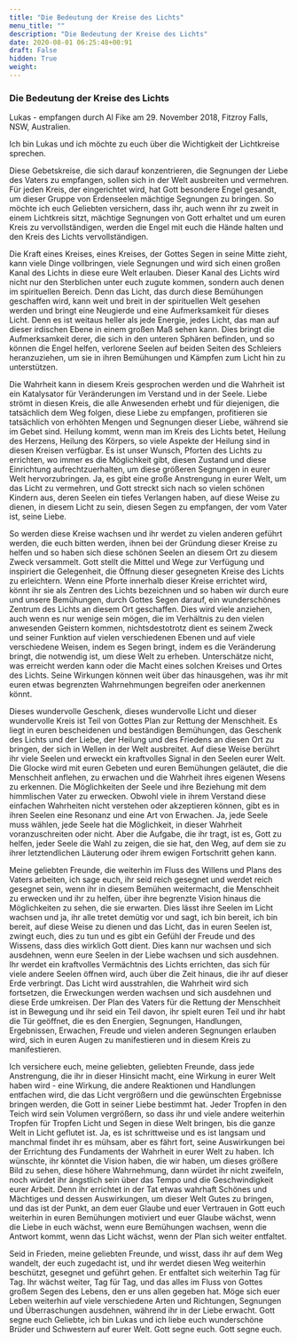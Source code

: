 ```yaml
---
title: "Die Bedeutung der Kreise des Lichts"
menu_title: ""
description: "Die Bedeutung der Kreise des Lichts"
date: 2020-08-01 06:25:48+00:91
draft: False
hidden: True
weight:
---
```

### Die Bedeutung der Kreise des Lichts

Lukas - empfangen durch Al Fike am 29. November 2018, Fitzroy Falls, NSW, Australien.

Ich bin Lukas und ich möchte zu euch über die Wichtigkeit der Lichtkreise sprechen.

Diese Gebetskreise, die sich darauf konzentrieren, die Segnungen der Liebe des Vaters zu empfangen, sollen sich in der Welt ausbreiten und vermehren. Für jeden Kreis, der eingerichtet wird, hat Gott besondere Engel gesandt, um dieser Gruppe von Erdenseelen mächtige Segnungen zu bringen. So möchte ich euch Geliebten versichern, dass ihr, auch wenn ihr zu zweit in einem Lichtkreis sitzt, mächtige Segnungen von Gott erhaltet und um euren Kreis zu vervollständigen, werden die Engel mit euch die Hände halten und den Kreis des Lichts vervollständigen.

Die Kraft eines Kreises, eines Kreises, der Gottes Segen in seine Mitte zieht, kann viele Dinge vollbringen, viele Segnungen und wird sich einen großen Kanal des Lichts in diese eure Welt erlauben. Dieser Kanal des Lichts wird nicht nur den Sterblichen unter euch zugute kommen, sondern auch denen im spirituellen Bereich. Denn das Licht, das durch diese Bemühungen geschaffen wird, kann weit und breit in der spirituellen Welt gesehen werden und bringt eine Neugierde und eine Aufmerksamkeit für dieses Licht. Denn es ist weitaus heller als jede Energie, jedes Licht, das man auf dieser irdischen Ebene in einem großen Maß sehen kann. Dies bringt die Aufmerksamkeit derer, die sich in den unteren Sphären befinden, und so können die Engel helfen, verlorene Seelen auf beiden Seiten des Schleiers heranzuziehen, um sie in ihren Bemühungen und Kämpfen zum Licht hin zu unterstützen.

Die Wahrheit kann in diesem Kreis gesprochen werden und die Wahrheit ist ein Katalysator für Veränderungen im Verstand und in der Seele. Liebe strömt in diesen Kreis, die alle Anwesenden erhebt und für diejenigen, die tatsächlich dem Weg folgen, diese Liebe zu empfangen, profitieren sie tatsächlich von erhöhten Mengen und Segnungen dieser Liebe, während sie im Gebet sind. Heilung kommt, wenn man im Kreis des Lichts betet, Heilung des Herzens, Heilung des Körpers, so viele Aspekte der Heilung sind in diesen Kreisen verfügbar. Es ist unser Wunsch, Pforten des Lichts zu errichten, wo immer es die Möglichkeit gibt, diesen Zustand und diese Einrichtung aufrechtzuerhalten, um diese größeren Segnungen in eurer Welt hervorzubringen. Ja, es gibt eine große Anstrengung in eurer Welt, um das Licht zu vermehren, und Gott streckt sich nach so vielen schönen Kindern aus, deren Seelen ein tiefes Verlangen haben, auf diese Weise zu dienen, in diesem Licht zu sein, diesen Segen zu empfangen, der vom Vater ist, seine Liebe.

So werden diese Kreise wachsen und ihr werdet zu vielen anderen geführt werden, die euch bitten werden, ihnen bei der Gründung dieser Kreise zu helfen und so haben sich diese schönen Seelen an diesem Ort zu diesem Zweck versammelt. Gott stellt die Mittel und Wege zur Verfügung und inspiriert die Gelegenheit, die Öffnung dieser gesegneten Kreise des Lichts zu erleichtern. Wenn eine Pforte innerhalb dieser Kreise errichtet wird, könnt ihr sie als Zentren des Lichts bezeichnen und so haben wir durch eure und unsere Bemühungen, durch Gottes Segen darauf, ein wunderschönes Zentrum des Lichts an diesem Ort geschaffen. Dies wird viele anziehen, auch wenn es nur wenige sein mögen, die im Verhältnis zu den vielen anwesenden Geistern kommen, nichtsdestotrotz dient es seinem Zweck und seiner Funktion auf vielen verschiedenen Ebenen und auf viele verschiedene Weisen, indem es Segen bringt, indem es die Veränderung bringt, die notwendig ist, um diese Welt zu erheben. Unterschätze nicht, was erreicht werden kann oder die Macht eines solchen Kreises und Ortes des Lichts. Seine Wirkungen können weit über das hinausgehen, was ihr mit euren etwas begrenzten Wahrnehmungen begreifen oder anerkennen könnt.

Dieses wundervolle Geschenk, dieses wundervolle Licht und dieser wundervolle Kreis ist Teil von Gottes Plan zur Rettung der Menschheit. Es liegt in euren bescheidenen und beständigen Bemühungen, das Geschenk des Lichts und der Liebe, der Heilung und des Friedens an diesen Ort zu bringen, der sich in Wellen in der Welt ausbreitet. Auf diese Weise berührt ihr viele Seelen und erweckt ein kraftvolles Signal in den Seelen eurer Welt. Die Glocke wird mit euren Gebeten und euren Bemühungen geläutet, die die Menschheit anflehen, zu erwachen und die Wahrheit ihres eigenen Wesens zu erkennen. Die Möglichkeiten der Seele und ihre Beziehung mit dem himmlischen Vater zu erwecken. Obwohl viele in ihrem Verstand diese einfachen Wahrheiten nicht verstehen oder akzeptieren können, gibt es in ihren Seelen eine Resonanz und eine Art von Erwachen. Ja, jede Seele muss wählen, jede Seele hat die Möglichkeit, in dieser Wahrheit voranzuschreiten oder nicht. Aber die Aufgabe, die ihr tragt, ist es, Gott zu helfen, jeder Seele die Wahl zu zeigen, die sie hat, den Weg, auf dem sie zu ihrer letztendlichen Läuterung oder ihrem ewigen Fortschritt gehen kann.

Meine geliebten Freunde, die weiterhin im Fluss des Willens und Plans des Vaters arbeiten, ich sage euch, ihr seid reich gesegnet und werdet reich gesegnet sein, wenn ihr in diesem Bemühen weitermacht, die Menschheit zu erwecken und ihr zu helfen, über ihre begrenzte Vision hinaus die Möglichkeiten zu sehen, die sie erwarten. Dies lässt ihre Seelen im Licht wachsen und ja, ihr alle tretet demütig vor und sagt, ich bin bereit, ich bin bereit, auf diese Weise zu dienen und das Licht, das in euren Seelen ist, zwingt euch, dies zu tun und es gibt ein Gefühl der Freude und des Wissens, dass dies wirklich Gott dient. Dies kann nur wachsen und sich ausdehnen, wenn eure Seelen in der Liebe wachsen und sich ausdehnen. Ihr werdet ein kraftvolles Vermächtnis des Lichts errichten, das sich für viele andere Seelen öffnen wird, auch über die Zeit hinaus, die ihr auf dieser Erde verbringt. Das Licht wird ausstrahlen, die Wahrheit wird sich fortsetzen, die Erweckungen werden wachsen und sich ausdehnen und diese Erde umkreisen. Der Plan des Vaters für die Rettung der Menschheit ist in Bewegung und ihr seid ein Teil davon, ihr spielt euren Teil und ihr habt die Tür geöffnet, die es den Energien, Segnungen, Handlungen, Ergebnissen, Erwachen, Freude und vielen anderen Segnungen erlauben wird, sich in euren Augen zu manifestieren und in diesem Kreis zu manifestieren.

Ich versichere euch, meine geliebten, geliebten Freunde, dass jede Anstrengung, die ihr in dieser Hinsicht macht, eine Wirkung in eurer Welt haben wird - eine Wirkung, die andere Reaktionen und Handlungen entfachen wird, die das Licht vergrößern und die gewünschten Ergebnisse bringen werden, die Gott in seiner Liebe bestimmt hat. Jeder Tropfen in den Teich wird sein Volumen vergrößern, so dass ihr und viele andere weiterhin Tropfen für Tropfen Licht und Segen in diese Welt bringen, bis die ganze Welt in Licht geflutet ist. Ja, es ist schrittweise und es ist langsam und manchmal findet ihr es mühsam, aber es fährt fort, seine Auswirkungen bei der Errichtung des Fundaments der Wahrheit in eurer Welt zu haben. Ich wünschte, ihr könntet die Vision haben, die wir haben, um dieses größere Bild zu sehen, diese höhere Wahrnehmung, dann würdet ihr nicht zweifeln, noch würdet ihr ängstlich sein über das Tempo und die Geschwindigkeit eurer Arbeit. Denn ihr errichtet in der Tat etwas wahrhaft Schönes und Mächtiges und dessen Auswirkungen, um dieser Welt Gutes zu bringen, und das ist der Punkt, an dem euer Glaube und euer Vertrauen in Gott euch weiterhin in euren Bemühungen motiviert und euer Glaube wächst, wenn die Liebe in euch wächst, wenn eure Bemühungen wachsen, wenn die Antwort kommt, wenn das Licht wächst, wenn der Plan sich weiter entfaltet.

Seid in Frieden, meine geliebten Freunde, und wisst, dass ihr auf dem Weg wandelt, der euch zugedacht ist, und ihr werdet diesen Weg weiterhin beschützt, gesegnet und geführt gehen. Er entfaltet sich weiterhin Tag für Tag. Ihr wächst weiter, Tag für Tag, und das alles im Fluss von Gottes großem Segen des Lebens, den er uns allen gegeben hat. Möge sich euer Leben weiterhin auf viele verschiedene Arten und Richtungen, Segnungen und Überraschungen ausdehnen, während ihr in der Liebe erwacht. Gott segne euch Geliebte, ich bin Lukas und ich liebe euch wunderschöne Brüder und Schwestern auf eurer Welt. Gott segne euch. Gott segne euch.
